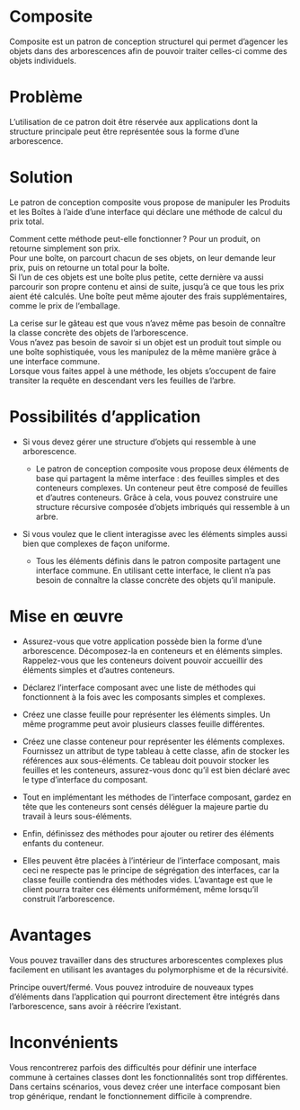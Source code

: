 # Composite

Composite est un patron de conception structurel qui permet d’agencer les objets dans des arborescences afin de pouvoir traiter celles-ci comme des objets individuels.  

# Problème

L’utilisation de ce patron doit être réservée aux applications dont la structure principale peut être représentée sous la forme d’une arborescence.  

# Solution  

Le patron de conception composite vous propose de manipuler les Produits et les Boîtes à l’aide d’une interface qui déclare une méthode de calcul du prix total.

Comment cette méthode peut-elle fonctionner ? Pour un produit, on retourne simplement son prix.  
Pour une boîte, on parcourt chacun de ses objets, on leur demande leur prix, puis on retourne un total pour la boîte.  
Si l’un de ces objets est une boîte plus petite, cette dernière va aussi parcourir son propre contenu et ainsi de suite, jusqu’à ce que tous les prix aient été calculés. Une boîte peut même ajouter des frais supplémentaires, comme le prix de l‘emballage.

La cerise sur le gâteau est que vous n’avez même pas besoin de connaître la classe concrète des objets de l’arborescence.  
Vous n’avez pas besoin de savoir si un objet est un produit tout simple ou une boîte sophistiquée, vous les manipulez de la même manière grâce à une interface commune.  
Lorsque vous faites appel à une méthode, les objets s’occupent de faire transiter la requête en descendant vers les feuilles de l’arbre.
# Possibilités d’application  

* Si vous devez gérer une structure d’objets qui ressemble à une arborescence.

    * Le patron de conception composite vous propose deux éléments de base qui partagent la même interface : des feuilles simples et des conteneurs complexes. Un conteneur peut être composé de feuilles et d’autres conteneurs. Grâce à cela, vous pouvez construire une structure récursive composée d’objets imbriqués qui ressemble à un arbre.

* Si vous voulez que le client interagisse avec les éléments simples aussi bien que complexes de façon uniforme.

    * Tous les éléments définis dans le patron composite partagent une interface commune. En utilisant cette interface, le client n’a pas besoin de connaître la classe concrète des objets qu’il manipule.  


# Mise en œuvre

* Assurez-vous que votre application possède bien la forme d’une arborescence. Décomposez-la en conteneurs et en éléments simples. Rappelez-vous que les conteneurs doivent pouvoir accueillir des éléments simples et d’autres conteneurs.

* Déclarez l’interface composant avec une liste de méthodes qui fonctionnent à la fois avec les composants simples et complexes.

* Créez une classe feuille pour représenter les éléments simples. Un même programme peut avoir plusieurs classes feuille différentes.

* Créez une classe conteneur pour représenter les éléments complexes. Fournissez un attribut de type tableau à cette classe, afin de stocker les références aux sous-éléments. Ce tableau doit pouvoir stocker les feuilles et les conteneurs, assurez-vous donc qu’il est bien déclaré avec le type d’interface du composant.

* Tout en implémentant les méthodes de l’interface composant, gardez en tête que les conteneurs sont censés déléguer la majeure partie du travail à leurs sous-éléments.

* Enfin, définissez des méthodes pour ajouter ou retirer des éléments enfants du conteneur.

* Elles peuvent être placées à l’intérieur de l’interface composant, mais ceci ne respecte pas le principe de ségrégation des interfaces, car la classe feuille contiendra des méthodes vides. L’avantage est que le client pourra traiter ces éléments uniformément, même lorsqu’il construit l’arborescence.

# Avantages

Vous pouvez travailler dans des structures arborescentes complexes plus facilement en utilisant les avantages du polymorphisme et de la récursivité.  

Principe ouvert/fermé. Vous pouvez introduire de nouveaux types d’éléments dans l’application qui pourront directement être intégrés dans l’arborescence, sans avoir à réécrire l’existant.

# Inconvénients

Vous rencontrerez parfois des difficultés pour définir une interface commune à certaines classes dont les fonctionnalités sont trop différentes. Dans certains scénarios, vous devez créer une interface composant bien trop générique, rendant le fonctionnement difficile à comprendre.